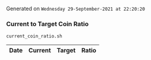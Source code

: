 Generated on `Wednesday 29-September-2021 at 22:20:20`

### Current to Target Coin Ratio
`current_coin_ratio.sh`

Date|Current|Target|Ratio
---|---|---|---
